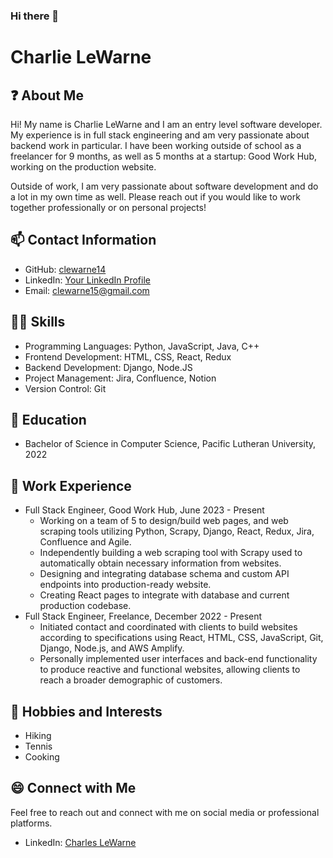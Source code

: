 ### Hi there 👋

<!--
**clewarne14/clewarne14** is a ✨ _special_ ✨ repository because its `README.md` (this file) appears on your GitHub profile.

Here are some ideas to get you started:

- 🔭 I’m currently working on ...
- 🌱 I’m currently learning ...
- 👯 I’m looking to collaborate on ...
- 🤔 I’m looking for help with ...
- 💬 Ask me about ...
- 📫 How to reach me: ...
- 😄 Pronouns: ...
- ⚡ Fun fact: ...
-->

# Charlie LeWarne

## ❓ About Me

Hi! My name is Charlie LeWarne and I am an entry level software developer. My experience is in full stack engineering and am very passionate about backend work in particular. I have been working outside of school as a freelancer for 9 months, as well as 5 months at a startup: Good Work Hub, working on the production website. 

Outside of work, I am very passionate about software development and do a lot in my own time as well. Please reach out if you would like to work together professionally or on personal projects!

## 📫 Contact Information

- GitHub: [clewarne14](https://github.com/clewarne14)
- LinkedIn: [Your LinkedIn Profile](https://www.linkedin.com/in/charles-lewarne-8516851a8/)
- Email: clewarne15@gmail.com

## 👨‍💻 Skills

- Programming Languages: Python, JavaScript, Java, C++
- Frontend Development: HTML, CSS, React, Redux
- Backend Development: Django, Node.JS
- Project Management: Jira, Confluence, Notion
- Version Control: Git

## 📗 Education

- Bachelor of Science in Computer Science, Pacific Lutheran University, 2022

## 💼 Work Experience

- Full Stack Engineer, Good Work Hub, June 2023 - Present
  - Working on a team of 5 to design/build web pages, and web scraping tools utilizing Python, Scrapy, Django, React, Redux, Jira, Confluence and Agile.
  - Independently building a web scraping tool with Scrapy used to automatically obtain necessary information from websites.
  - Designing and integrating database schema and custom API endpoints into production-ready website.
  - Creating React pages to integrate with database and current production codebase.
- Full Stack Engineer, Freelance, December 2022 - Present
  - Initiated contact and coordinated with clients to build websites according to specifications using React, HTML, CSS, JavaScript, Git, Django, Node.js, and AWS Amplify.
  - Personally implemented user interfaces and back-end functionality to produce reactive and functional websites, allowing clients to reach a broader demographic of customers.

## 🌄 Hobbies and Interests

- Hiking
- Tennis
- Cooking

## 😄 Connect with Me

Feel free to reach out and connect with me on social media or professional platforms.

- LinkedIn: [Charles LeWarne](https://www.linkedin.com/in/charles-lewarne-8516851a8/)
